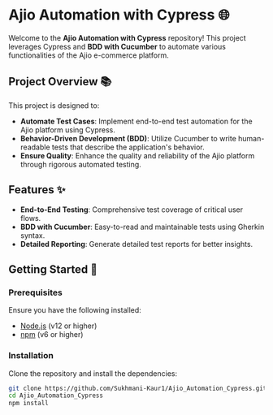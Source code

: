 # Ajio Automation with Cypress 🌐

Welcome to the **Ajio Automation with Cypress** repository! This project leverages Cypress and **BDD with Cucumber** to automate various functionalities of the Ajio e-commerce platform.

## Project Overview 📚

This project is designed to:

- **Automate Test Cases**: Implement end-to-end test automation for the Ajio platform using Cypress.
- **Behavior-Driven Development (BDD)**: Utilize Cucumber to write human-readable tests that describe the application's behavior.
- **Ensure Quality**: Enhance the quality and reliability of the Ajio platform through rigorous automated testing.

## Features ✨

- **End-to-End Testing**: Comprehensive test coverage of critical user flows.
- **BDD with Cucumber**: Easy-to-read and maintainable tests using Gherkin syntax.
- **Detailed Reporting**: Generate detailed test reports for better insights.

## Getting Started 🚀

### Prerequisites

Ensure you have the following installed:

- [Node.js](https://nodejs.org/) (v12 or higher)
- [npm](https://www.npmjs.com/) (v6 or higher)

### Installation

Clone the repository and install the dependencies:

```bash
git clone https://github.com/Sukhmani-Kaur1/Ajio_Automation_Cypress.git
cd Ajio_Automation_Cypress
npm install

